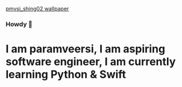 [pmvsi_shing02 wallpaper](https://github.com/pmvrsi/pmvrsi/assets/121735202/7ede5109-3ba3-416b-86c6-5116dd6bac4d)
### Howdy 👋 
# I am paramveersi, I am aspiring software engineer, I am currently learning Python & Swift

<!--
**pmvrsi/pmvrsi** is a ✨ _special_ ✨ repository because its `README.md` (this file) appears on your GitHub profile.



Here are some ideas to get you started:

- 🔭 I’m currently working on ...
- 🌱 I’m currently learning ...
- 👯 I’m looking to collaborate on ...
- 🤔 I’m looking for help with ...
- 💬 Ask me about ...
- 📫 How to reach me: ...
- 😄 Pronouns: ...
- ⚡ Fun fact: ...
-->
